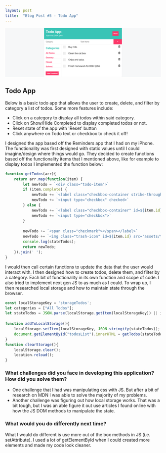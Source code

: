 ```yaml
---
layout: post
title:  "Blog Post #5 - Todo App"
---
```

![Todo App](/assets/todo-app.png)

## Todo App
Below is a basic todo app that allows the user to create, delete, and filter by category a list of todos.
Some more features include: 
- Click on a category to display all todos within said category.
- Click on Show/Hide Completed to display completed todos or not.
- Reset state of the app with 'Reset' button
- Click anywhere on Todo text or checkbox to check it off!

I designed the app based off the Reminders app that I had on my iPhone. The functionality was first designed with static
values until I could imagine/design where things would go. They decided to create functions based off the functionality items
that I mentioned above, like for example to display todos I implemented the function below:
```javascript
function getTodos(arr){
    return arr.map(function(item) {
        let newTodo = `<div class="todo-item">`
        if (item.complete) {
            newTodo += `<label class="checkbox-container strike-through" id=${item.id} onclick="completeTodoItem(this.id, event)">${item.todo}`
            newTodo += `<input type="checkbox" checked>`
        } else {
            newTodo += `<label class="checkbox-container" id=${item.id} onclick="completeTodoItem(this.id, event)">${item.todo}`
            newTodo += `<input type="checkbox">`
        }

        newTodo += `<span class="checkmark"></span></label>`
        newTodo += `<img class="trash-icon" id=${item.id} src="assets/trash.svg" onclick="deleteTodo(this.id)"/></div>`
        console.log(stateTodos);
        return newTodo;
    }).join(' ');
}
```
I would then call certain functions to update the data that the user would interact with. I then designed how to create todos,
delete them, and filter by a category. Each bit of functionality in its own function and scope of code. I also tried to implement
next gen JS to as much as I could. To wrap up, I then researched local storage and how to maintain state through the browser.
 
```javascript
const localStorageKey = 'storageTodos';
let categories = ["All Todos"];
let stateTodos = JSON.parse(localStorage.getItem(localStorageKey)) || initialTodos;

function addToLocalStorage(){
    localStorage.setItem(localStorageKey, JSON.stringify(stateTodos));
    document.getElementById("todosList").innerHTML = getTodos(stateTodos);
}
function clearStorage(){
    localStorage.clear();
    location.reload();
}
```

### What challenges did you face in developing this application? How did you solve them?
- One challenge that I had was manipulating css with JS. But after a bit of research on MDN I was able to solve the majority
of my problems.
- Another challenge was figuring out how local storage works. That was a bit tough, but I was an able figure it out use articles
I found online with how the JS DOM methods to manipulate the state.

### What would you do differently next time?
What I would do different is use more out of the box methods in JS (i.e. setAttribute). I used a lot of getElementById when 
I could created more elements and made my code look cleaner.